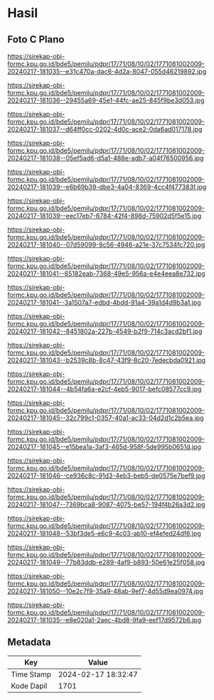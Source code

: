 # Hasil

## Foto C Plano

https://sirekap-obj-formc.kpu.go.id/bde5/pemilu/pdpr/17/71/08/10/02/1771081002009-20240217-181035--e31c470a-dac6-4d2a-8047-055d46219892.jpg

https://sirekap-obj-formc.kpu.go.id/bde5/pemilu/pdpr/17/71/08/10/02/1771081002009-20240217-181036--29455a69-45e1-44fc-ae25-845f9be3d053.jpg

https://sirekap-obj-formc.kpu.go.id/bde5/pemilu/pdpr/17/71/08/10/02/1771081002009-20240217-181037--d64ff0cc-0202-4d0c-ace2-0da6ad017178.jpg

https://sirekap-obj-formc.kpu.go.id/bde5/pemilu/pdpr/17/71/08/10/02/1771081002009-20240217-181038--05ef5ad6-d5a1-488e-adb7-a04f76500956.jpg

https://sirekap-obj-formc.kpu.go.id/bde5/pemilu/pdpr/17/71/08/10/02/1771081002009-20240217-181039--e6b69b39-dbe3-4a04-8369-4cc4f477383f.jpg

https://sirekap-obj-formc.kpu.go.id/bde5/pemilu/pdpr/17/71/08/10/02/1771081002009-20240217-181039--eec17eb7-6784-42f4-898d-75902d5f5e15.jpg

https://sirekap-obj-formc.kpu.go.id/bde5/pemilu/pdpr/17/71/08/10/02/1771081002009-20240217-181040--07d59099-9c56-4946-a21e-37c7534fc720.jpg

https://sirekap-obj-formc.kpu.go.id/bde5/pemilu/pdpr/17/71/08/10/02/1771081002009-20240217-181041--65182eab-7368-49e5-956a-e4e4eea8e732.jpg

https://sirekap-obj-formc.kpu.go.id/bde5/pemilu/pdpr/17/71/08/10/02/1771081002009-20240217-181041--3a1507a7-edbd-4bdd-91a4-39a1d4d9b3a1.jpg

https://sirekap-obj-formc.kpu.go.id/bde5/pemilu/pdpr/17/71/08/10/02/1771081002009-20240217-181042--8451802a-227b-4549-b2f9-714c3acd2bf1.jpg

https://sirekap-obj-formc.kpu.go.id/bde5/pemilu/pdpr/17/71/08/10/02/1771081002009-20240217-181043--b2539c8b-8c47-43f9-8c20-7edecbda0921.jpg

https://sirekap-obj-formc.kpu.go.id/bde5/pemilu/pdpr/17/71/08/10/02/1771081002009-20240217-181044--4b54fa6a-e2cf-4eb5-9017-befc08577cc9.jpg

https://sirekap-obj-formc.kpu.go.id/bde5/pemilu/pdpr/17/71/08/10/02/1771081002009-20240217-181045--32c799c1-0357-40a1-ac33-04d2d1c2b5ea.jpg

https://sirekap-obj-formc.kpu.go.id/bde5/pemilu/pdpr/17/71/08/10/02/1771081002009-20240217-181045--e15bea1a-3af3-465d-958f-5de995b0651d.jpg

https://sirekap-obj-formc.kpu.go.id/bde5/pemilu/pdpr/17/71/08/10/02/1771081002009-20240217-181046--ce936c8c-91d3-4eb3-beb5-de0575e7bef9.jpg

https://sirekap-obj-formc.kpu.go.id/bde5/pemilu/pdpr/17/71/08/10/02/1771081002009-20240217-181047--7369bca8-9087-4075-be57-194f4b26a3d2.jpg

https://sirekap-obj-formc.kpu.go.id/bde5/pemilu/pdpr/17/71/08/10/02/1771081002009-20240217-181048--53bf3de5-e6c9-4c03-ab10-ef4efed24df6.jpg

https://sirekap-obj-formc.kpu.go.id/bde5/pemilu/pdpr/17/71/08/10/02/1771081002009-20240217-181049--77b83ddb-e289-4af9-b893-50e61e25f058.jpg

https://sirekap-obj-formc.kpu.go.id/bde5/pemilu/pdpr/17/71/08/10/02/1771081002009-20240217-181050--10e2c7f9-35a9-48ab-9ef7-4d55d9ea0974.jpg

https://sirekap-obj-formc.kpu.go.id/bde5/pemilu/pdpr/17/71/08/10/02/1771081002009-20240217-181035--e8e020a1-2aec-4bd8-9fa9-eef17d9572b6.jpg


## Metadata

| Key        | Value               |
| ---------- | ------------------- |
| Time Stamp | 2024-02-17 18:32:47 |
| Kode Dapil | 1701                |



